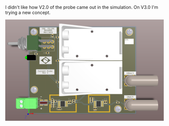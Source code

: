 
I didn't like how V2.0 of the probe came out in the simulation. On V3.0 I'm trying a new concept.

![Preview](https://github.com/PY1CX/Oscilloscope-Current-Probe/blob/master/HW%20V3.0/CurrentSenseV3_PCB3D.png?raw=true)
